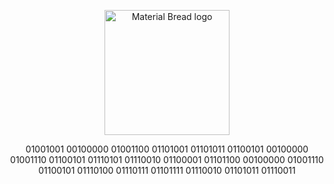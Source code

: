 
<p align="center">
    <img width="200" src="https://github.com/brahma-borude/brahma-borude/assets/146714243/78e16171-fc8e-4a14-af97-8a81a71a7bb2" alt="Material Bread logo">
</p>

<p align="center">
01001001 00100000 01001100 01101001 01101011 01100101 00100000 01001110 01100101 01110101 01110010 01100001 01101100 00100000 01001110 01100101 01110100 01110111 01101111 01110010 01101011 01110011
</p>
